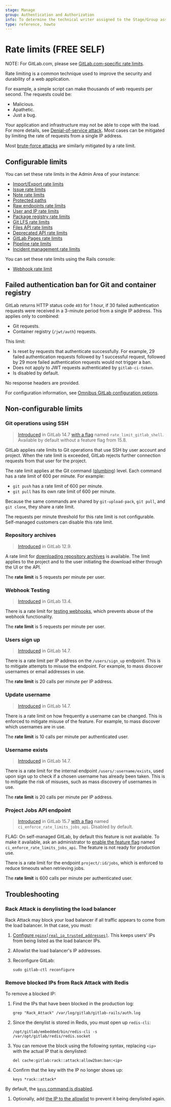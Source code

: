```yaml
---
stage: Manage
group: Authentication and Authorization
info: To determine the technical writer assigned to the Stage/Group associated with this page, see https://about.gitlab.com/handbook/product/ux/technical-writing/#assignments
type: reference, howto
---
```


# Rate limits **(FREE SELF)**

NOTE:
For GitLab.com, please see
[GitLab.com-specific rate limits](../user/gitlab_com/index.md#gitlabcom-specific-rate-limits).

Rate limiting is a common technique used to improve the security and durability
of a web application.

For example, a simple script can make thousands of web requests per second. The requests could be:

- Malicious.
- Apathetic.
- Just a bug.

Your application and infrastructure may not be able to cope with the load. For more details, see
[Denial-of-service attack](https://en.wikipedia.org/wiki/Denial-of-service_attack).
Most cases can be mitigated by limiting the rate of requests from a single IP address.

Most [brute-force attacks](https://en.wikipedia.org/wiki/Brute-force_attack) are
similarly mitigated by a rate limit.

## Configurable limits

You can set these rate limits in the Admin Area of your instance:

- [Import/Export rate limits](../user/admin_area/settings/import_export_rate_limits.md)
- [Issue rate limits](../user/admin_area/settings/rate_limit_on_issues_creation.md)
- [Note rate limits](../user/admin_area/settings/rate_limit_on_notes_creation.md)
- [Protected paths](../user/admin_area/settings/protected_paths.md)
- [Raw endpoints rate limits](../user/admin_area/settings/rate_limits_on_raw_endpoints.md)
- [User and IP rate limits](../user/admin_area/settings/user_and_ip_rate_limits.md)
- [Package registry rate limits](../user/admin_area/settings/package_registry_rate_limits.md)
- [Git LFS rate limits](../user/admin_area/settings/git_lfs_rate_limits.md)
- [Files API rate limits](../user/admin_area/settings/files_api_rate_limits.md)
- [Deprecated API rate limits](../user/admin_area/settings/deprecated_api_rate_limits.md)
- [GitLab Pages rate limits](../administration/pages/index.md#rate-limits)
- [Pipeline rate limits](../user/admin_area/settings/rate_limit_on_pipelines_creation.md)
- [Incident management rate limits](../user/admin_area/settings/incident_management_rate_limits.md)

You can set these rate limits using the Rails console:

- [Webhook rate limit](../administration/instance_limits.md#webhook-rate-limit)

## Failed authentication ban for Git and container registry

GitLab returns HTTP status code `403` for 1 hour, if 30 failed authentication requests were received
in a 3-minute period from a single IP address. This applies only to combined:

- Git requests.
- Container registry (`/jwt/auth`) requests.

This limit:

- Is reset by requests that authenticate successfully. For example, 29 failed authentication
  requests followed by 1 successful request, followed by 29 more failed authentication requests
  would not trigger a ban.
- Does not apply to JWT requests authenticated by `gitlab-ci-token`.
- Is disabled by default.

No response headers are provided.

For configuration information, see
[Omnibus GitLab configuration options](https://docs.gitlab.com/omnibus/settings/configuration.html#configure-a-failed-authentication-ban).

## Non-configurable limits

### Git operations using SSH

> [Introduced](https://gitlab.com/gitlab-org/gitlab/-/merge_requests/78373) in GitLab 14.7 [with a flag](../administration/feature_flags.md) named `rate_limit_gitlab_shell`. Available by default without a feature flag from 15.8.

GitLab applies rate limits to Git operations that use SSH by user account and project. When the rate limit is exceeded, GitLab rejects
further connection requests from that user for the project.

The rate limit applies at the Git command ([plumbing](https://git-scm.com/book/en/v2/Git-Internals-Plumbing-and-Porcelain)) level.
Each command has a rate limit of 600 per minute. For example:

- `git push` has a rate limit of 600 per minute.
- `git pull` has its own rate limit of 600 per minute.

Because the same commands are shared by `git-upload-pack`, `git pull`, and `git clone`, they share a rate limit.

The requests per minute threshold for this rate limit is not configurable. Self-managed customers can disable this
rate limit.

### Repository archives

> [Introduced](https://gitlab.com/gitlab-org/gitlab/-/merge_requests/25750) in GitLab 12.9.

A rate limit for [downloading repository archives](../api/repositories.md#get-file-archive) is
available. The limit applies to the project and to the user initiating the download either through
the UI or the API.

The **rate limit** is 5 requests per minute per user.

### Webhook Testing

> [Introduced](https://gitlab.com/gitlab-org/gitlab/-/commit/35bc85c3ca093fee58d60dacdc9ed1fd9a15adec) in GitLab 13.4.

There is a rate limit for [testing webhooks](../user/project/integrations/webhooks.md#test-a-webhook), which prevents abuse of the webhook functionality.

The **rate limit** is 5 requests per minute per user.

### Users sign up

> [Introduced](https://gitlab.com/gitlab-org/gitlab/-/issues/339151) in GitLab 14.7.

There is a rate limit per IP address on the `/users/sign_up` endpoint. This is to mitigate attempts to misuse the endpoint. For example, to mass
discover usernames or email addresses in use.

The **rate limit** is 20 calls per minute per IP address.

### Update username

> [Introduced](https://gitlab.com/gitlab-org/gitlab/-/issues/339152) in GitLab 14.7.

There is a rate limit on how frequently a username can be changed. This is enforced to mitigate misuse of the feature. For example, to mass discover
which usernames are in use.

The **rate limit** is 10 calls per minute per authenticated user.

### Username exists

> [Introduced](https://gitlab.com/gitlab-org/gitlab/-/issues/29040) in GitLab 14.7.

There is a rate limit for the internal endpoint `/users/:username/exists`, used upon sign up to check if a chosen username has already been taken.
This is to mitigate the risk of misuses, such as mass discovery of usernames in use.

The **rate limit** is 20 calls per minute per IP address.

### Project Jobs API endpoint

> [Introduced](https://gitlab.com/gitlab-org/gitlab/-/merge_requests/104912) in GitLab 15.7 [with a flag](../administration/feature_flags.md) named `ci_enforce_rate_limits_jobs_api`. Disabled by default.

FLAG:
On self-managed GitLab, by default this feature is not available. To make it available,
ask an administrator to [enable the feature flag](../administration/feature_flags.md) named `ci_enforce_rate_limits_jobs_api`.
The feature is not ready for production use.

There is a rate limit for the endpoint `project/:id/jobs`, which is enforced to reduce timeouts when retrieving jobs.

The **rate limit** is 600 calls per minute per authenticated user.

## Troubleshooting

### Rack Attack is denylisting the load balancer

Rack Attack may block your load balancer if all traffic appears to come from
the load balancer. In that case, you must:

1. [Configure `nginx[real_ip_trusted_addresses]`](https://docs.gitlab.com/omnibus/settings/nginx.html#configuring-gitlab-trusted_proxies-and-the-nginx-real_ip-module).
   This keeps users' IPs from being listed as the load balancer IPs.
1. Allowlist the load balancer's IP addresses.
1. Reconfigure GitLab:

   ```shell
   sudo gitlab-ctl reconfigure
   ```

### Remove blocked IPs from Rack Attack with Redis

To remove a blocked IP:

1. Find the IPs that have been blocked in the production log:

   ```shell
   grep "Rack_Attack" /var/log/gitlab/gitlab-rails/auth.log
   ```

1. Since the denylist is stored in Redis, you must open up `redis-cli`:

   ```shell
   /opt/gitlab/embedded/bin/redis-cli -s /var/opt/gitlab/redis/redis.socket
   ```

1. You can remove the block using the following syntax, replacing `<ip>` with
   the actual IP that is denylisted:

   ```plaintext
   del cache:gitlab:rack::attack:allow2ban:ban:<ip>
   ```

1. Confirm that the key with the IP no longer shows up:

   ```plaintext
   keys *rack::attack*
   ```

  By default, the [`keys` command is disabled](https://docs.gitlab.com/omnibus/settings/redis.html#renamed-commands).

1. Optionally, add [the IP to the allowlist](https://docs.gitlab.com/omnibus/settings/configuration.html#configuring-rack-attack)
   to prevent it being denylisted again.
